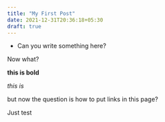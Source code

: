```yaml
---
title: "My First Post"
date: 2021-12-31T20:36:18+05:30
draft: true
---
```


* Can you write something here?

Now what?

**this is bold**

_this is_


but now the question is how to put links in this page?

Just test

